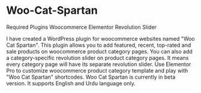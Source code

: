 # Woo-Cat-Spartan
Required Plugins
Woocommerce
Elementor
Revolution Slider

I have created a WordPress plugin for woocommerce websites named "Woo Cat Spartan". This plugin allows you to add featured, recent, top-rated and sale products on woocommerce product category pages. You can also add a category-specific revolution slider on product category pages. It means every category page will have its separate revolution slider. Use Elementor Pro to customize woocommerce product category template and play with "Woo Cat Spartan" shortcodes.
Woo Cat Spartan is currently in beta version. It supports English and Urdu language only.
